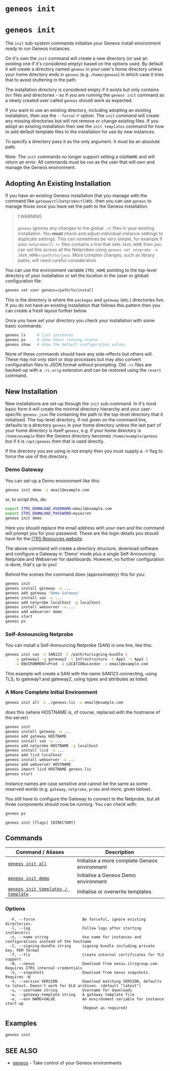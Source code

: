 # `geneos init`

# `geneos init`

The `init` sub-system commands initialise your Geneos install environment ready to run Geneos instances.

On it's own the `init` command will create a new directory (or use an existing one if it's considered empty) based on the options used. By default it will create a directory named `geneos` in your user's home directory unless your home directory ends in `geneos` (e.g. `/home/geneos`) in which case it tries that to avoid stuttering in the path.

The installation directory is considered empty if it exists but only contains `dot` files and directories - so if you are running the `geneos init` command as a newly created user called `geneos` should work as expected.

If you want to use an existing directory, including adopting an existing installation, then use the `--force`/`-F` option. The `init` command will create any missing directories but will not remove or change existing files. If you adopt an existing installation then see the `init templates` command for how to add default template files to the installation for use by new instances.

To specify a directory pass it as the only argument. It must be an absolute path.

Note: The `init` commands no longer support setting a `USERNAME` and will return an error. All commands must be run as the user that will own and manage the Geneos environment.

## Adopting An Existing Installation

If you have an existing Geneos installation that you manage with the command like `gatewayctl`/`netprobectl`/etc. then you can use `geneos` to manage those once you have set the path to the Geneos installation.

> ❗ WARNING
>
> `geneos` ignores any changes to the global `.rc` files in your existing installation. You **must** check and adjust individual instance settings to duplicate settings. This can sometimes be very simple, for example if your `netprobectl.rc` files contains a line that sets `JAVA_HOME` then you can set this across all the Netprobes using `geneos set netprobe -e JAVA_HOME=/path/to/java`. More complex changes, such as library paths, will need careful consideration

You can use the environment variable `ITRS_HOME` pointing to the top-level directory of your installation or set the location in the (user or global) configuration file:

```bash
geneos set user geneos=/path/to/install
```

This is the directory is where the `packages` and `gateway` (etc.) directories live. If you do not have an existing installation that follows this pattern then you can create a fresh layout further below.

Once you have set your directory you check your installation with some basic commands:

```bash
geneos ls     # list instances
geneos ps     # show their running status
geneos show   # show the default configuration values
```

None of these commands should have any side-effects but others will. These may not only start or stop processes but may also convert configuration files to JSON format without prompting. Old `.rc` files are backed-up with a `.rc.orig` extension and can be restored using the `revert` command.

## New Installation

New installations are set-up through the `init` sub-command. In it's most basic form it will create the minimal directory hierarchy and your user-specific `geneos.json` file containing the path to the top-level directory that it initialised. The top-level directory, if not given on the command line, defaults to a directory `geneos` in your home directory *unless* the last part of your home directory is itself `geneos`, e.g. if your home directory is `/home/example` then the Geneos directory becomes `/home/example/geneos` but if it is `/opt/geneos` then that is used directly.

If the directory you are using is not empty then you must supply a `-F` flag to  force the use of this directory.

### Demo Gateway

You can set-up a Demo environment like this:

```bash
geneos init demo -i email@example.com
```

or, to script this, do:

```bash
export ITRS_DOWNLOAD_USERNAME=email@example.com
export ITRS_DOWNLOAD_PASSWORD=mysecret
geneos init demo
```

Here you should replace the email address with your own and the command will prompt you for your password. These are the login details you should have for the [ITRS Resources website](https://resources.itrsgroup.com/).

The above command will create a directory structure, download software and configure a Gateway in 'Demo' mode plus a single Self-Announcing Netprobe and Webserver for dashboards. However, no further configuration is done, that's up to you!

Behind the scenes the command does (approximately) this for you:

```bash
geneos init
geneos install gateway -u ...
geneos add gateway 'Demo Gateway'
geneos install san -u ...
geneos add netprobe localhost -g localhost
geneos install webserver -u ...
geneos add webserver demo
geneos start
geneos ps
```

### Self-Announcing Netprobe

You can install a Self-Announcing Netprobe (SAN) in one line, like this:

```bash
geneos init san -n SAN123 -C /path/to/signing-bundle \
    -g gateway1 -g gateway2 -t Infrastructure -t App1 -t App2 \
    -a ENVIRONMENT=Prod -a LOCATION=London -u email@example.com
```

This example will create a SAN with the name SAN123 connecting, using TLS, to gateway1 and gateway2, using types and attributes as listed.

### A More Complete Initial Environment

```bash
geneos init all -L ./geneos.lic -u email@example.com
```

does this (where HOSTNAME is, of course, replaced with the hostname of the server)

```bash
geneos init
geneos install gateway -u ...
geneos add gateway HOSTNAME
geneos install san -u ...
geneos add netprobe HOSTNAME -g localhost
geneos install licd -u ...
geneos add licd localhost
geneos install webserver -u ...
geneos add webserver HOSTNAME
geneos import licd HOSTNAME geneos.lic
geneos start
```

Instance names are case sensitive and cannot be the same as some reserved words (e.g. `gateway`, `netprobe`, `probe` and more, given below).

You still have to configure the Gateway to connect to the Netprobe, but all three components should now be running. You can check with:

```bash
geneos ps
```

```text
geneos init [flags] [DIRECTORY]
```

## Commands

| Command / Aliases | Description |
|-------|-------|
| [`geneos init all`](geneos_init_all.md)	 | Initialise a more complete Geneos environment |
| [`geneos init demo`](geneos_init_demo.md)	 | Initialise a Geneos Demo environment |
| [`geneos init templates / template`](geneos_init_templates.md)	 | Initialise or overwrite templates |

### Options

```text
  -F, --force                     Be forceful, ignore existing directories.
  -l, --log                       Follow logs after starting instance(s)
  -n, --name string               Use name for instances and configurations instead of the hostname
  -C, --signing-bundle string     signing bundle including private key, PEM format
  -T, --tls                       Create internal certificates for TLS support
  -N, --nexus                     Download from nexus.itrsgroup.com. Requires ITRS internal credentials
  -S, --snapshots                 Download from nexus snapshots. Requires -N
  -V, --version VERSION           Download matching VERSION, defaults to latest. Doesn't work for EL8 archives. (default "latest")
  -u, --username string           Username for downloads
  -w, --gateway-template string   A gateway template file
  -e, --env NAME=VALUE            An environment variable for instance start-up
                                  (Repeat as required)
```

## Examples

```bash
geneos init

```

## SEE ALSO

* [geneos](geneos.md)	 - Take control of your Geneos environments
